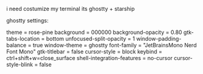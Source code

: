 i need costumize my terminal
its ghostty + starship

ghostty settings:

theme = rose-pine
background = 000000
background-opacity = 0.80
gtk-tabs-location = bottom
unfocused-split-opacity = 1
window-padding-balance = true
window-theme = ghostty
font-family = "JetBrainsMono Nerd Font Mono"
gtk-titlebar = false
cursor-style = block
keybind = ctrl+shift+w=close_surface
shell-integration-features = no-cursor
cursor-style-blink = false
